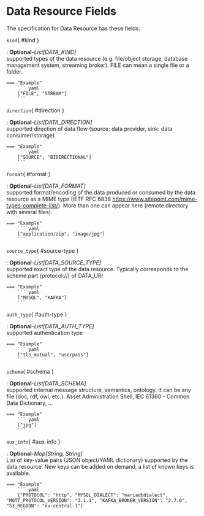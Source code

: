 <style>
  .md-content__button {
    display: none;
  }
</style>
# Data Resource Fields




The specification for Data Resource
has these fields:


`kind`{ #kind }

:   **Optional**-*List[DATA_KIND]*<br>
    supported types of the data resource (e.g. file/object storage, database management system, streaming broker). FILE can mean a single file or a folder.


    === "Example"
        ``` yaml     
        ["FILE", "STREAM"]
        ```


`direction`{ #direction }

:   **Optional**-*List[DATA_DIRECTION]*<br>
    supported direction of data flow (source: data provider, sink: data consumer/storage)


    === "Example"
        ``` yaml     
        ["SOURCE", "BIDIRECTIONAL"]
        ```


`format`{ #format }

:   **Optional**-*List[DATA_FORMAT]*<br>
    supported format/encoding of the data produced or consumed by the data resource as a MIME type (IETF RFC 6838 https://www.sitepoint.com/mime-types-complete-list/). More than one can appear here (remote directory with several files).


    === "Example"
        ``` yaml     
        ["application/zip", "image/jpg"]
        ```


`source_type`{ #source-type }

:   **Optional**-*List[DATA_SOURCE_TYPE]*<br>
    supported exact type of the data resource. Typically corresponds to the scheme part (protocol://) of DATA_URI


    === "Example"
        ``` yaml     
        ["MYSQL", "KAFKA"]
        ```


`auth_type`{ #auth-type }

:   **Optional**-*List[DATA_AUTH_TYPE]*<br>
    supported authentication type


    === "Example"
        ``` yaml     
        ["tls_mutual", "userpass"]
        ```


`schema`{ #schema }

:   **Optional**-*List[DATA_SCHEMA]*<br>
    supported internal message structure, semantics, ontology. It can be any file (doc, rdf, owl, etc.). Asset Administration Shell, IEC 61360 - Common Data Dictionary, …


    === "Example"
        ``` yaml     
        ["jpg"]
        ```


`aux_info`{ #aux-info }

:   **Optional**-*Map[String, String]*<br>
    List of key-value pairs (JSON object/YAML dictionary) supported by the data resource. New keys can be added on demand, a list of known keys is available.


    === "Example"
        ``` yaml     
        {"PROTOCOL": "http", "MYSQL_DIALECT": "mariadbdialect", "MQTT_PROTOCOL_VERSION": "3.1.1", "KAFKA_BROKER_VERSION": "2.7.0", "S3_REGION": "eu-central-1"}
        ```


